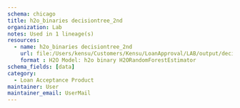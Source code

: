 ```yaml
---
schema: chicago
title: h2o_binaries decisiontree_2nd
organization: Lab
notes: Used in 1 lineage(s)
resources:
  - name: h2o_binaries decisiontree_2nd 
    url: file:/Users/kensu/Customers/Kensu/LoanApproval/LAB/output/decisiontree_2nd/h2o_binaries/decisiontree_2nd 
    format : H2O Model: h2o binary H2ORandomForestEstimator
schema_fields: [data]
category:
  - Loan Acceptance Product
maintainer: User
maintainer_email: UserMail
---
```

